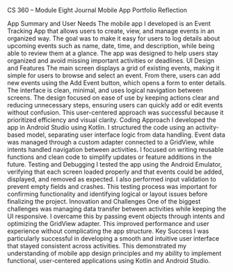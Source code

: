 CS 360 – Module Eight Journal
Mobile App Portfolio Reflection

App Summary and User Needs
The mobile app I developed is an Event Tracking App that allows users to create, view, and manage events in an organized way. The goal was to make it easy for users to log details about upcoming events such as name, date, time, and description, while being able to review them at a glance. The app was designed to help users stay organized and avoid missing important activities or deadlines.
UI Design and Features
The main screen displays a grid of existing events, making it simple for users to browse and select an event. From there, users can add new events using the Add Event button, which opens a form to enter details. The interface is clean, minimal, and uses logical navigation between screens. The design focused on ease of use by keeping actions clear and reducing unnecessary steps, ensuring users can quickly add or edit events without confusion. This user-centered approach was successful because it prioritized efficiency and visual clarity.
Coding Approach
I developed the app in Android Studio using Kotlin. I structured the code using an activity-based model, separating user interface logic from data handling. Event data was managed through a custom adapter connected to a GridView, while intents handled navigation between activities. I focused on writing reusable functions and clean code to simplify updates or feature additions in the future.
Testing and Debugging
I tested the app using the Android Emulator, verifying that each screen loaded properly and that events could be added, displayed, and removed as expected. I also performed input validation to prevent empty fields and crashes. This testing process was important for confirming functionality and identifying logical or layout issues before finalizing the project.
Innovation and Challenges
One of the biggest challenges was managing data transfer between activities while keeping the UI responsive. I overcame this by passing event objects through intents and optimizing the GridView adapter. This improved performance and user experience without complicating the app structure.
Key Success
I was particularly successful in developing a smooth and intuitive user interface that stayed consistent across activities. This demonstrated my understanding of mobile app design principles and my ability to implement functional, user-centered applications using Kotlin and Android Studio.

